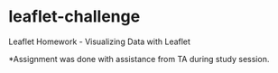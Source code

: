 # leaflet-challenge
Leaflet Homework - Visualizing Data with Leaflet

*Assignment was done with assistance from TA during study session.